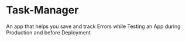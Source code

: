 # Task-Manager
An app that helps you save and track Errors while Testing an App during Production and before Deployment
